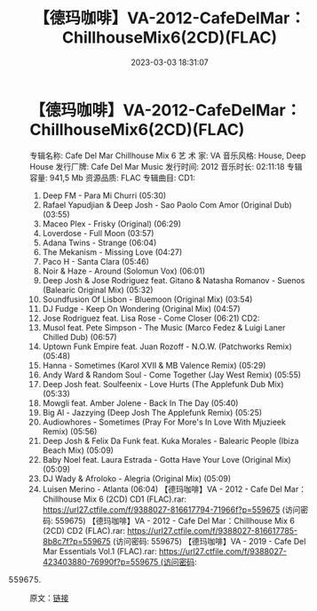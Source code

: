 ﻿---
title: 【德玛咖啡】VA-2012-CafeDelMar：ChillhouseMix6(2CD)(FLAC)
date: 2023-03-03 18:31:07
categories: 古典音乐、新世纪、纯音雅乐
tags: 纯音雅乐
---
# 【德玛咖啡】VA-2012-CafeDelMar：ChillhouseMix6(2CD)(FLAC)

专辑名称: Cafe Del Mar Chillhouse Mix 6
艺 术 家: VA
音乐风格: House, Deep House
发行厂牌: Cafe Del Mar Music
发行时间: 2012
音乐时长: 02:11:18
专辑容量: 941,5 Mb
资源品质: FLAC
专辑曲目:
CD1:
01. Deep FM - Para Mi Churri (05:30)
02. Rafael Yapudjian & Deep Josh - Sao Paolo Com Amor
(Original Dub) (03:55)
03. Maceo Plex - Frisky (Original) (06:29)
04. Loverdose - Full Moon (03:57)
05. Adana Twins - Strange (06:04)
06. The Mekanism - Missing Love (04:27)
07. Paco H - Santa Clara (05:46)
08. Noir & Haze - Around (Solomun Vox) (06:01)
09. Deep Josh & Jose Rodriguez feat. Gitano & Natasha
Romanov - Suenos (Balearic Original Mix) (05:32)
10. Soundfusion Of Lisbon - Bluemoon (Original Mix)
(03:54)
11. DJ Fudge - Keep On Wondering (Original Mix) (04:57)
12. Jose Rodriguez feat. Lisa Rose - Come Closer (06:21)
CD2:
01. Musol feat. Pete Simpson - The Music (Marco Fedez &
Luigi Laner Chilled Dub) (06:57)
02. Uptown Funk Empire feat. Juan Rozoff - N.O.W. (Patchworks
Remix) (05:48)
03. Hanna - Sometimes (Karol XVII & MB Valence Remix)
(05:29)
04. Andy Ward & Random Soul - Come Together (Jay West
Remix) (05:55)
05. Deep Josh feat. Soulfeenix - Love Hurts (The Applefunk Dub
Mix) (05:33)
06. Mowgli feat. Amber Jolene - Back In The Day (05:40)
07. Big Al - Jazzying (Deep Josh The Applefunk Remix)
(05:25)
08. Audiowhores - Sometimes (Pray For More's In Love With
Mjuzieek Remix) (05:56)
09. Deep Josh & Felix Da Funk feat. Kuka Morales -
Balearic People (Ibiza Beach Mix) (05:09)
10. Baby Noel feat. Laura Estrada - Gotta Have Your Love
(Original Mix) (05:09)
11. DJ Wady & Afroloko - Alegria (Original Mix)
(05:09)
12. Luisen Merino - Atlanta (06:04)
【德玛咖啡】VA - 2012 - Cafe Del Mar：Chillhouse
Mix 6 (2CD) CD1 (FLAC).rar: https://url27.ctfile.com/f/9388027-816617794-71966f?p=559675
(访问密码: 559675)
【德玛咖啡】VA - 2012 - Cafe Del Mar：Chillhouse Mix 6 (2CD) CD2
(FLAC).rar: https://url27.ctfile.com/f/9388027-816617785-8b8c7f?p=559675
(访问密码: 559675)
【德玛咖啡】VA - 2019 - Cafe Del Mar Essentials Vol.1
(FLAC).rar: https://url27.ctfile.com/f/9388027-423403880-76990f?p=559675 (访问密码:
559675)
原文：[链接](https://blog.sina.com.cn/s/blog_1647c7e76010310y8.html)
